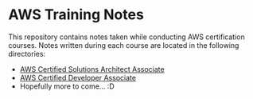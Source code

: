 # AWS Training Notes

This repository contains notes taken while conducting AWS certification courses.
Notes written during each course are located in the following directories:

- [AWS Certified Solutions Architect Associate](./CSA)
- [AWS Certified Developer Associate](./CD)
- Hopefully more to come... :D

